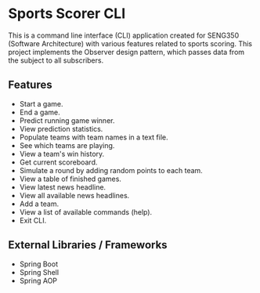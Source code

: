 # Sports Scorer CLI

This is a command line interface (CLI) application created for SENG350 (Software Architecture) with various features 
related to sports scoring. 
This project implements the Observer design pattern, which passes data from the subject to all subscribers.

## Features
- Start a game.
- End a game.
- Predict running game winner.
- View prediction statistics.
- Populate teams with team names in a text file.
- See which teams are playing.
- View a team's win history.
- Get current scoreboard.
- Simulate a round by adding random points to each team.
- View a table of finished games.
- View latest news headline.
- View all available news headlines.
- Add a team.
- View a list of available commands (help).
- Exit CLI.

## External Libraries / Frameworks
- Spring Boot
- Spring Shell
- Spring AOP